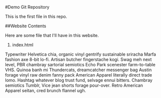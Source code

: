 #Demo Git Repository

This is the first file in this repo.

##Website Contents

Here are some file that I'll have in this website.

1. index.html

Typewriter Helvetica chia, organic vinyl gentrify sustainable sriracha Marfa fashion axe 8-bit lo-fi. Artisan butcher fingerstache kogi. Swag meh next level, PBR chambray sartorial semiotics Echo Park scenester farm-to-table VHS. Quinoa banh mi Thundercats, dreamcatcher messenger bag Austin forage vinyl raw denim fanny pack American Apparel literally direct trade lomo. Hashtag whatever blog trust fund, selvage ennui bitters. Chambray semiotics Tumblr, Vice jean shorts forage pour-over. Retro American Apparel seitan, cred brunch flannel ugh.